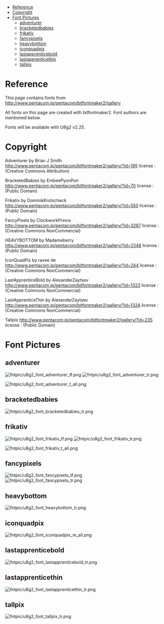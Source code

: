 
[tocstart]: # (toc start)

  * [Reference](#reference)
  * [Copyright](#copyright)
  * [Font Pictures](#font-pictures)
    * [adventurer](#adventurer)
    * [bracketedbabies](#bracketedbabies)
    * [frikativ](#frikativ)
    * [fancypixels](#fancypixels)
    * [heavybottom](#heavybottom)
    * [iconquadpix](#iconquadpix)
    * [lastapprenticebold](#lastapprenticebold)
    * [lastapprenticethin](#lastapprenticethin)
    * [tallpix](#tallpix)

[tocend]: # (toc end)

# Reference

This page contains fonts from http://www.pentacom.jp/pentacom/bitfontmaker2/gallery

All fonts on this page are created with bitfontmaker2. Font authors are mentioned below.

Fonts will be available with U8g2 v2.25.

# Copyright


Adventurer by Brian J Smith
http://www.pentacom.jp/pentacom/bitfontmaker2/gallery/?id=195
license : (Creative Commons Attribution)

BracketedBabies by EmbeePyonPon	
http://www.pentacom.jp/pentacom/bitfontmaker2/gallery/?id=70
license : (Public Domain)

Frikativ by DominikKrotscheck	
http://www.pentacom.jp/pentacom/bitfontmaker2/gallery/?id=550
license : (Public Domain)

FancyPixels by ClockworkPrince	
http://www.pentacom.jp/pentacom/bitfontmaker2/gallery/?id=3287
license : (Creative Commons NonCommercial)

HEAVYBOTTOM by Madameberry	
http://www.pentacom.jp/pentacom/bitfontmaker2/gallery/?id=2348
license : (Public Domain)

IconQuadPix by ravee de 
http://www.pentacom.jp/pentacom/bitfontmaker2/gallery/?id=244
license : (Creative Commons NonCommercial)

LastApprenticeBold by AlexanderZaytsev	
http://www.pentacom.jp/pentacom/bitfontmaker2/gallery/?id=1323
license : (Creative Commons NonCommercial)

LastApprenticeThin by AlexanderZaytsev	
http://www.pentacom.jp/pentacom/bitfontmaker2/gallery/?id=1324
license : (Creative Commons NonCommercial)

Tallpix	
http://www.pentacom.jp/pentacom/bitfontmaker2/gallery/?id=235
license : (Public Domain)


# Font Pictures




## adventurer
![fntpic/u8g2_font_adventurer_tf.png](fntpic/u8g2_font_adventurer_tf.png)
![fntpic/u8g2_font_adventurer_tr.png](fntpic/u8g2_font_adventurer_tr.png)

![fntpic/u8g2_font_adventurer_t_all.png](fntpic/u8g2_font_adventurer_t_all.png)

## bracketedbabies
![fntpic/u8g2_font_bracketedbabies_tr.png](fntpic/u8g2_font_bracketedbabies_tr.png)

## frikativ
![fntpic/u8g2_font_frikativ_tf.png](fntpic/u8g2_font_frikativ_tf.png)
![fntpic/u8g2_font_frikativ_tr.png](fntpic/u8g2_font_frikativ_tr.png)

![fntpic/u8g2_font_frikativ_t_all.png](fntpic/u8g2_font_frikativ_t_all.png)

## fancypixels
![fntpic/u8g2_font_fancypixels_tf.png](fntpic/u8g2_font_fancypixels_tf.png)
![fntpic/u8g2_font_fancypixels_tr.png](fntpic/u8g2_font_fancypixels_tr.png)

## heavybottom
![fntpic/u8g2_font_heavybottom_tr.png](fntpic/u8g2_font_heavybottom_tr.png)

## iconquadpix
![fntpic/u8g2_font_iconquadpix_m_all.png](fntpic/u8g2_font_iconquadpix_m_all.png)

## lastapprenticebold
![fntpic/u8g2_font_lastapprenticebold_tr.png](fntpic/u8g2_font_lastapprenticebold_tr.png)

## lastapprenticethin
![fntpic/u8g2_font_lastapprenticethin_tr.png](fntpic/u8g2_font_lastapprenticethin_tr.png)

## tallpix
![fntpic/u8g2_font_tallpix_tr.png](fntpic/u8g2_font_tallpix_tr.png)
